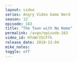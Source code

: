 ```yaml
---
layout: video
series: Angry Video Game Nerd
season: 12
episode: 163
title: "The Town with No Name"
permalink: /avgn/episode-163
video_id: HfnNrISCFfk
release_date: 2018-12-04
mike_notes:
toggle: off
---
```

